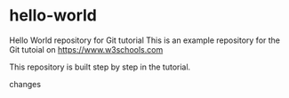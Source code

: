# hello-world
Hello World repository for Git tutorial
This is an example repository for the Git tutoial on https://www.w3schools.com

This repository is built step by step in the tutorial.

changes
